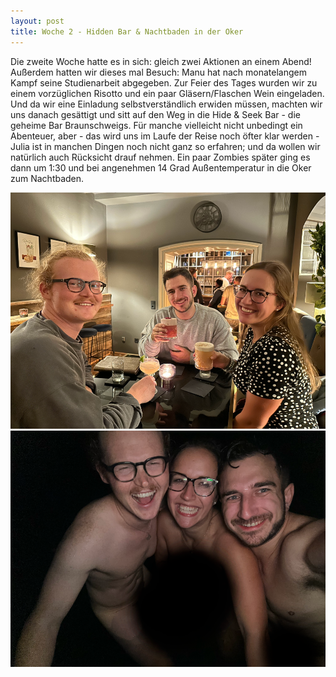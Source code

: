 ```yaml
---
layout: post
title: Woche 2 - Hidden Bar & Nachtbaden in der Oker
---
```


Die zweite Woche hatte es in sich: gleich zwei Aktionen an einem Abend! Außerdem hatten wir dieses mal Besuch: Manu hat nach monatelangem Kampf seine Studienarbeit abgegeben. Zur Feier des Tages wurden wir zu einem vorzüglichen Risotto und ein paar Gläsern/Flaschen Wein eingeladen.
Und da wir eine Einladung selbstverständlich erwiden müssen, machten wir uns danach gesättigt und sitt auf den Weg in die Hide & Seek Bar - die geheime Bar Braunschweigs. Für manche vielleicht nicht unbedingt ein Abenteuer, aber - das wird uns im Laufe der Reise noch öfter klar werden - Julia ist in manchen Dingen noch nicht ganz so erfahren; und da wollen wir natürlich auch Rücksicht drauf nehmen.
Ein paar Zombies später ging es dann um 1:30 und bei angenehmen 14 Grad Außentemperatur in die Oker zum Nachtbaden.


![Hide & Seek Cocktailbar](/images/002_01.png)
![Nachtbaden Oker](/images/002_02.png)
